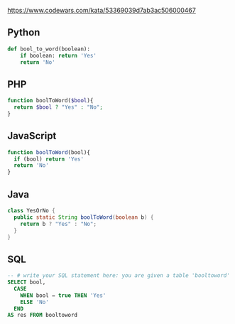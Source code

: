 https://www.codewars.com/kata/53369039d7ab3ac506000467

## Python
```python
def bool_to_word(boolean):
    if boolean: return 'Yes'
    return 'No'
```

## PHP
```php
function boolToWord($bool){
  return $bool ? "Yes" : "No";
}
```

## JavaScript
```js
function boolToWord(bool){
  if (bool) return 'Yes'
  return 'No'
}
```

## Java
```java
class YesOrNo {
  public static String boolToWord(boolean b) {
    return b ? "Yes" : "No";
  }
}
```

## SQL
```sql
-- # write your SQL statement here: you are given a table 'booltoword' with column 'bool', return a table with column 'bool' and your result in a column named 'res'.
SELECT bool,
  CASE
    WHEN bool = true THEN 'Yes'
    ELSE 'No'
  END
AS res FROM booltoword
```